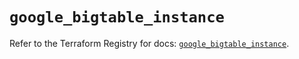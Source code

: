 # `google_bigtable_instance`

Refer to the Terraform Registry for docs: [`google_bigtable_instance`](https://registry.terraform.io/providers/hashicorp/google/5.29.1/docs/resources/bigtable_instance).
